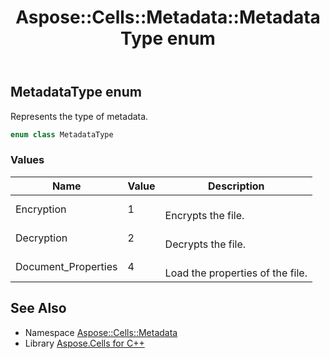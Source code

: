 ﻿---
title: Aspose::Cells::Metadata::MetadataType enum
linktitle: MetadataType
second_title: Aspose.Cells for C++ API Reference
description: 'Aspose::Cells::Metadata::MetadataType enum. Represents the type of metadata in C++.'
type: docs
weight: 300
url: /cpp/aspose.cells.metadata/metadatatype/
---
## MetadataType enum


Represents the type of metadata.

```cpp
enum class MetadataType
```

### Values

| Name | Value | Description |
| --- | --- | --- |
| Encryption | 1 | <br>Encrypts the file. |
| Decryption | 2 | <br>Decrypts the file. |
| Document_Properties | 4 | <br>Load the properties of the file. |

## See Also

* Namespace [Aspose::Cells::Metadata](../)
* Library [Aspose.Cells for C++](../../)
